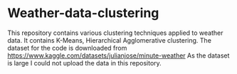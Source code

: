 # Weather-data-clustering
This repository contains various clustering techniques applied to weather data. It contains K-Means, Hierarchical Agglomerative clustering. 
The dataset for the code is downloaded from  https://www.kaggle.com/datasets/julianjose/minute-weather
As the dataset is large I could not upload the data in this repository.
